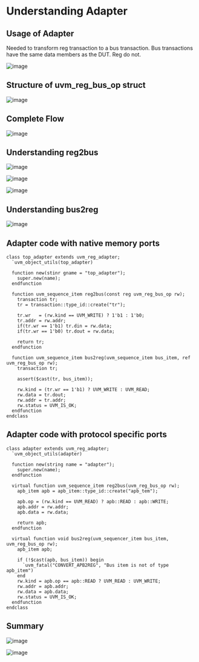 # Understanding Adapter

## Usage of Adapter
Needed to transform reg transaction to a bus transaction. Bus transactions have the same data members as the DUT. Reg do not.

![image](https://github.com/user-attachments/assets/6bdd5ae8-6872-44e5-8522-f75f4722cbf5)

## Structure of uvm_reg_bus_op struct
![image](https://github.com/user-attachments/assets/3143965b-f09a-4284-8b28-72efc13c7ec3)

## Complete Flow
![image](https://github.com/user-attachments/assets/1a64f7c8-5110-45e6-ba5b-18db7df5df78)

## Understanding reg2bus
![image](https://github.com/user-attachments/assets/675b9b1b-ad6b-416d-80ac-5b8ca4500f6a)

![image](https://github.com/user-attachments/assets/bf63bca2-b1d3-431a-b176-0e61155ff6c7)

![image](https://github.com/user-attachments/assets/7aaffbf9-6a2a-4a26-9b89-692184b5c969)

## Understanding bus2reg
![image](https://github.com/user-attachments/assets/043cadb7-b0ff-4045-912f-9c76a76a0862)

## Adapter code with native memory ports
```
class top_adapter extends uvm_reg_adapter;
  `uvm_object_utils(top_adapter)
  
  function new(stinr gname = "top_adapter");
    super.new(name);
  endfunction
  
  function uvm_sequence_item reg2bus(const reg uvm_reg_bus_op rw);
    transaction tr;
    tr = transaction::type_id::create("tr");
    
    tr.wr   = (rw.kind == UVM_WRITE) ? 1'b1 : 1'b0;
    tr.addr = rw.addr;
    if(tr.wr == 1'b1) tr.din = rw.data;
    if(tr.wr == 1'b0) tr.dout = rw.data;
    
    return tr;
  endfunction
  
  function uvm_sequence_item bus2reg(uvm_sequence_item bus_item, ref uvm_reg_bus_op rw);
    transaction tr;
    
    assert($cast(tr, bus_item));
    
    rw.kind = (tr.wr == 1'b1) ? UVM_WRITE : UVM_READ;
    rw.data = tr.dout;
    rw.addr = tr.addr;
    rw.status = UVM_IS_OK;
  endfunction
endclass
```

## Adapter code with protocol specific ports
```
class adapter extends uvm_reg_adapter;
  `uvm_object_utils(adapter)
  
  function new(string name = "adapter");
    super.new(name);
  endfunction
  
  virtual function uvm_sequence_item reg2bus(uvm_reg_bus_op rw);
    apb_item apb = apb_item::type_id::create("apb_tem");
    
    apb.op = (rw.kind == UVM_READ) ? apb::READ : apb::WRITE;
    apb.addr = rw.addr;
    apb.data = rw.data;
    
    return apb;
  endfunction
  
  virtual function void bus2reg(uvm_sequencer_item bus_item, uvm_reg_bus_op rw);
    apb_item apb;
    
    if (!$cast(apb, bus_item)) begin
      `uvm_fatal("CONVERT_APB2REG", "Bus item is not of type apb_item")
    end
    rw.kind = apb.op == apb::READ ? UVM_READ : UVM_WRITE;
    rw.addr = apb.addr;
    rw.data = apb.data;
    rw.status = UVM_IS_OK;
  endfunction
endclass
```

## Summary
![image](https://github.com/user-attachments/assets/c300a058-e944-4d16-851b-9f592aedde5c)

![image](https://github.com/user-attachments/assets/67ea32f1-6246-40c1-b39a-9a63dc28c2ba)
